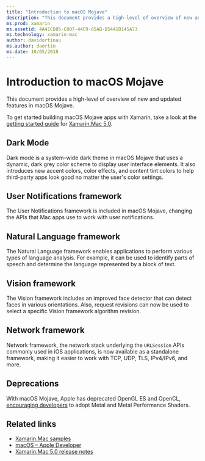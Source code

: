 ```yaml
---
title: "Introduction to macOS Mojave"
description: "This document provides a high-level of overview of new and updated features in macOS Mojave."
ms.prod: xamarin
ms.assetid: 4A41CD85-C807-44C9-85AB-B5441B145A73
ms.technology: xamarin-mac
author: davidortinau
ms.author: daortin
ms.date: 10/05/2018
---
```

# Introduction to macOS Mojave

This document provides a high-level of overview of new and updated
features in macOS Mojave.

To get started building macOS Mojave apps with Xamarin, take a look at the [getting started guide](~/mac/platform/introduction-to-macos-mojave/get-started.md) for [Xamarin.Mac 5.0](https://github.com/xamarin/release-notes-archive/blob/master/release-notes/mac/xamarin.mac_5/xamarin.mac_5.0.md).

## Dark Mode

Dark mode is a system-wide dark theme in macOS Mojave that uses a dynamic,
dark grey color scheme to display user interface elements. It also
introduces new accent colors, color effects, and content tint colors to
help third-party apps look good no matter the user's color settings.

## User Notifications framework

The User Notifications framework is included in macOS Mojave, changing
the APIs that Mac apps use to work with user notifications.

## Natural Language framework

The Natural Language framework enables applications to perform various
types of language analysis. For example, it can be used to identify parts
of speech and determine the language represented by a block of text.

## Vision framework

The Vision framework includes an improved face detector that can detect
faces in various orientations. Also, request revisions can now be used to
select a specific Vision framework algorithm revision.

## Network framework

Network framework, the network stack underlying the `URLSession` APIs
commonly used in iOS applications, is now available as a standalone
framework, making it easier to work with TCP, UDP, TLS, IPv4/IPv6, and
more.

## Deprecations

With macOS Mojave, Apple has deprecated OpenGL ES and OpenCL,
[encouraging developers](https://developer.apple.com/macos/whats-new/)
to adopt Metal and Metal Performance Shaders.

## Related links

- [Xamarin.Mac samples](/samples/browse/?products=xamarin&term=Xamarin.Mac)
- [macOS – Apple Developer](https://developer.apple.com/macos/)
- [Xamarin.Mac 5.0 release notes](/xamarin/mac/release-notes/5/5.0/)